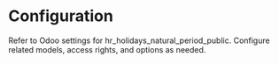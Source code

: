 # Configuration

Refer to Odoo settings for hr_holidays_natural_period_public. Configure related models, access rights, and options as needed.

